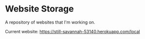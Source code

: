# Website Storage

A repository of websites that I'm working on. 

Current website: https://still-savannah-53140.herokuapp.com/local
